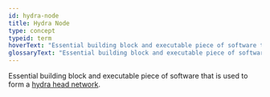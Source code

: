 ```yaml
---
id: hydra-node
title: Hydra Node
type: concept
typeid: term
hoverText: "Essential building block and executable piece of software that is used to form a hydra head network."
glossaryText: "Essential building block and executable piece of software that is used to form a [hydra head network](../terms/hydra-network)."
---
```


Essential building block and executable piece of software that is used to form a [hydra head network](../terms/hydra-network).
